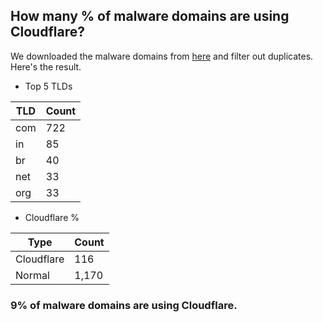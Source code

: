 ## How many % of malware domains are using Cloudflare?


We downloaded the malware domains from [here](https://urlhaus.abuse.ch) and filter out duplicates.
Here's the result.


[//]: # (start replacement)


- Top 5 TLDs

| TLD | Count |
| --- | --- |
| com | 722 |
| in | 85 |
| br | 40 |
| net | 33 |
| org | 33 |


- Cloudflare %

| Type | Count |
| --- | --- |
| Cloudflare | 116 |
| Normal | 1,170 |


### 9% of malware domains are using Cloudflare.